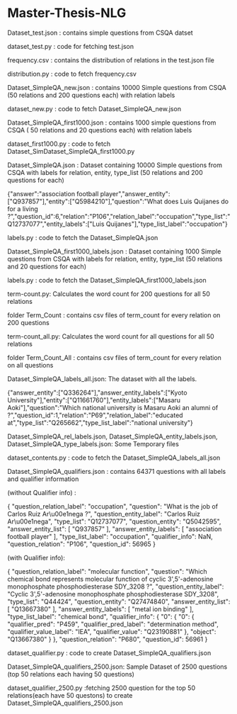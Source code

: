 # Master-Thesis-NLG

Dataset_test.json : contains simple questions from CSQA datset

dataset_test.py : code for fetching test.json


frequency.csv : contains the distribution of relations in the test.json file

distribution.py : code to fetch frequency.csv


Dataset_SimpleQA_new.json : contains 10000 Simple questions from CSQA (50 relations and 200 questions each) with relation labels

dataset_new.py : code to fetch Dataset_SimpleQA_new.json

Dataset_SimpleQA_first1000.json : contains 1000 simple questions from CSQA ( 50 relations and 20 questions each) with relation labels

dataset_first1000.py : code to fetch Dataset_SimDataset_SimpleQA_first1000.py


Dataset_SimpleQA.json : Dataset containing 10000 Simple questions from CSQA with labels for relation, entity, type_list (50 relations and 200 questions for each)

{"answer":"association football player","answer_entity":["Q937857"],"entity":["Q5984210"],"question":"What does Luis Quijanes do for a living ?","question_id":6,"relation":"P106","relation_label":"occupation","type_list":"Q12737077","entity_labels":["Luis Quijanes"],"type_list_label":"occupation"}

labels.py : code to fetch the Dataset_SimpleQA.json


Dataset_SimpleQA_first1000_labels.json : Dataset containing 1000 Simple questions from CSQA with labels for relation, entity, type_list (50 relations and 20 questions for each)

labels.py : code to fetch the Dataset_SimpleQA_first1000_labels.json


term-count.py: Calculates the word count for 200 questions for all 50 relations

folder Term_Count : contains csv files of term_count for every relation on 200 questions 


term-count_all.py: Calculates the word count for all questions for all 50 relations

folder Term_Count_All : contains csv files of term_count for every relation on all questions

Dataset_SimpleQA_labels_all.json: The dataset with all the labels.
 
{"answer_entity":["Q336264"],"answer_entity_labels":["Kyoto University"],"entity":["Q11661760"],"entity_labels":["Masaru Aoki"],"question":"Which national university is Masaru Aoki an alumni of ?","question_id":1,"relation":"P69","relation_label":"educated at","type_list":"Q265662","type_list_label":"national university"}


Dataset_SimpleQA_rel_labels.json, Dataset_SimpleQA_entity_labels.json, Dataset_SimpleQA_type_labels.json: Some Temporary files

dataset_contents.py : code to fetch the Dataset_SimpleQA_labels_all.json 


Dataset_SimpleQA_qualifiers.json : contains 64371 questions with all labels and qualifier information

(without Qualifier info) :

{
    "question_relation_label": "occupation",
    "question": "What is the job of Carlos Ruiz Ar\u00e1nega ?",
    "question_entity_label": "Carlos Ruiz Ar\u00e1nega",
    "type_list": "Q12737077",
    "question_entity": "Q5042595",
    "answer_entity_list": [
      "Q937857"
    ],
    "answer_entity_labels": [
      "association football player"
    ],
    "type_list_label": "occupation",
    "qualifier_info": NaN,
    "question_relation": "P106",
    "question_id": 56965
  }

(with Qualifier info):

{
    "question_relation_label": "molecular function",
    "question": "Which chemical bond represents molecular function of cyclic 3',5'-adenosine monophosphate phosphodiesterase    SDY_3208 ?",
    "question_entity_label": "Cyclic 3',5'-adenosine monophosphate phosphodiesterase SDY_3208",
    "type_list": "Q44424",
    "question_entity": "Q27474840",
    "answer_entity_list": [
      "Q13667380"
    ],
    "answer_entity_labels": [
      "metal ion binding"
    ],
    "type_list_label": "chemical bond",
    "qualifier_info": {
      "0": {
        "0": {
          "qualifier_pred": "P459",
          "qualifier_pred_label": "determination method",
          "qualifier_value_label": "IEA",
          "qualifier_value": "Q23190881"
        },
        "object": "Q13667380"
      }
    },
    "question_relation": "P680",
    "question_id": 56961
  }

dataset_qualifier.py : code to create Dataset_SimpleQA_qualifiers.json

Dataset_SimpleQA_qualifiers_2500.json: Sample Dataset of 2500 questions (top 50 relations each having 50 questions)  

dataset_qualifier_2500.py :fetching 2500 question for the top 50 relations(each have 50 questons) to create Dataset_SimpleQA_qualifiers_2500.json 
